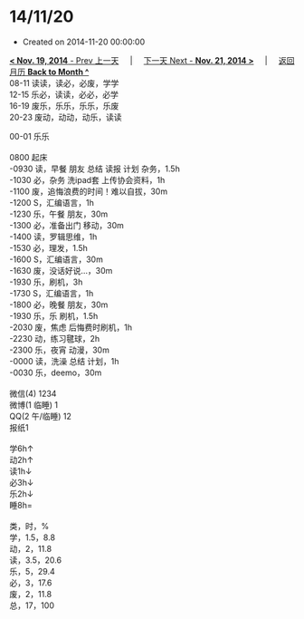 # 14/11/20

- Created on 2014-11-20 00:00:00

[**< Nov. 19, 2014** - Prev 上一天](/lifelogs/2014/11/d19.md) &nbsp; &nbsp; | &nbsp; &nbsp; [下一天 Next - **Nov. 21, 2014 >**](/lifelogs/2014/11/d21.md) &nbsp; &nbsp; |  &nbsp; &nbsp; [返回月历 **Back to Month ^**](/lifelogs/2014/11/index.md)
<br/>08-11 读读，读必，必废，学学<br/>12-15 乐必，读读，必必，必学<br/>16-19 废乐，乐乐，乐乐，乐废<br/>20-23 废动，动动，动乐，读读</div><div>00-01 乐乐<br/><div><br/></div>0800 起床<br/>-0930 读，早餐 朋友 总结 读报 计划 杂务，1.5h<br/>-1030 必，杂务 洗ipad套 上传协会资料，1h<br/>-1100 废，追悔浪费的时间！难以自拔，30m<br/>-1200 S，汇编语言，1h<br/>-1230 乐，午餐 朋友，30m<br/>-1300 必，准备出门 移动，30m<br/>-1400 读，罗辑思维，1h<br/>-1530 必，理发，1.5h<br/>-1600 S，汇编语言，30m<br/>-1630 废，没话好说…，30m<br/>-1930 乐，刷机，3h<br/>-1730 S，汇编语言，1h<br/>-1800 必，晚餐 朋友，30m<br/>-1930 乐，乐 刷机，1.5h<br/>-2030 废，焦虑 后悔费时刷机，1h<br/>-2230 动，练习毽球，2h<br/>-2300 乐，夜宵 动漫，30m<br/>-0000 读，洗澡 总结 计划，1h<br/>-0030 乐，deemo，30m<div><br/></div>微信(4) 1234<br/>微博(1 临睡) 1<br/>QQ(2 午/临睡) 12<br/>报纸1<br/><div><br/></div>学6h↑<br/>动2h↑<br/>读1h↓<br/>必3h↓<br/>乐2h↓<br/>睡8h=<div><br/></div>类，时，%<br/>学，1.5，8.8<br/>动，2，11.8<br/>读，3.5，20.6<br/>乐，5，29.4<br/>必，3，17.6<br/>废，2，11.8<br/>总，17，100</div>
